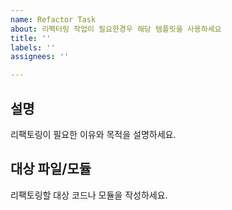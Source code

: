 ```yaml
---
name: Refactor Task
about: 리펙터링 작업이 필요한경우 해당 템플릿을 사용하세요
title: ''
labels: ''
assignees: ''

---
```


## 설명
리팩토링이 필요한 이유와 목적을 설명하세요.

## 대상 파일/모듈
리팩토링할 대상 코드나 모듈을 작성하세요.
